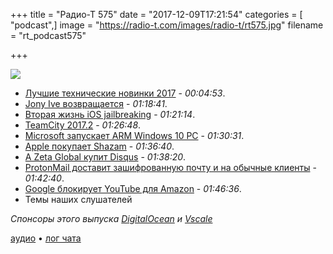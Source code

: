 +++
title = "Радио-Т 575"
date = "2017-12-09T17:21:54"
categories = [ "podcast",]
image = "https://radio-t.com/images/radio-t/rt575.jpg"
filename = "rt_podcast575"

+++

![](https://radio-t.com/images/radio-t/rt575.jpg)

- [Лучшие технические новинки 2017](http://mashable.com/2017/12/06/best-tech-2017/) - *00:04:53*.
- [Jony Ive возвращается](https://www.theverge.com/2017/12/8/16753794/apple-jony-ive-design-management-role-change) - *01:18:41*.
- [Вторая жизнь iOS jailbreaking](https://thenextweb.com/apple/2017/12/09/the-ios-jailbreaking-community-is-going-nuts-over-this-cryptic-tweet-by-a-google-employee/) - *01:21:14*.
- [TeamCity 2017.2](https://habrahabr.ru/company/JetBrains/blog/344166/) - *01:26:48*.
- [Microsoft запускает ARM Windows 10 PC](https://www.theverge.com/2017/12/5/16737288/microsoft-windows-10-qualcomm-arm-laptops-launch) - *01:30:31*.
- [Apple покупает Shazam](https://appadvice.com/post/apple-may-acquire-shazam/758465) - *01:36:40*.
- [А Zeta Global купит Disqus](https://techcrunch.com/2017/12/05/zeta-global-acquires-commenting-service-disqus/) - *01:38:20*.
- [ProtonMail доставит зашифрованную почту и на обычные клиенты](https://thenextweb.com/security/2017/12/07/protonmail-bridge-is-an-accessible-encryption-solution-for-apple-mail-outlook-and-thunderbird/) - *01:42:40*.
- [Google блокирует YouTube для Amazon](https://www.engadget.com/2017/12/05/google-blocking-youtube-on-amazon-echo-show-fire-tv/) - *01:46:36*.
- Темы наших слушателей

*Спонсоры этого выпуска [DigitalOcean](https://www.digitalocean.com) и [Vscale](http://bit.ly/radio-t_vscale)*


[аудио](https://cdn.radio-t.com/rt_podcast575.mp3) • [лог чата](http://chat.radio-t.com/logs/radio-t-575.html)
<audio src="https://cdn.radio-t.com/rt_podcast575.mp3" preload="none"></audio>
